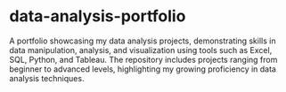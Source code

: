 # data-analysis-portfolio
A portfolio showcasing my data analysis projects, demonstrating skills in data manipulation, analysis, and visualization using tools such as Excel, SQL, Python, and Tableau. The repository includes projects ranging from beginner to advanced levels, highlighting my growing proficiency in data analysis techniques.
